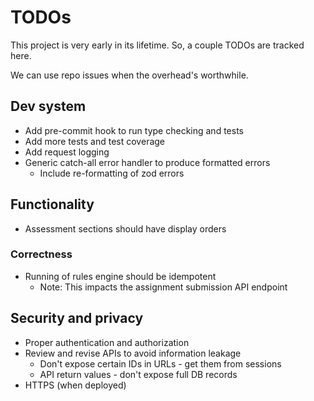 # TODOs

This project is very early in its lifetime. So, a couple TODOs are tracked here.

We can use repo issues when the overhead's worthwhile.


## Dev system

- Add pre-commit hook to run type checking and tests
- Add more tests and test coverage
- Add request logging
- Generic catch-all error handler to produce formatted errors
    - Include re-formatting of zod errors


## Functionality

- Assessment sections should have display orders


### Correctness

- Running of rules engine should be idempotent
    - Note: This impacts the assignment submission API endpoint


## Security and privacy

- Proper authentication and authorization
- Review and revise APIs to avoid information leakage
    - Don't expose certain IDs in URLs - get them from sessions
    - API return values - don't expose full DB records
- HTTPS (when deployed)
